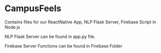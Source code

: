 # CampusFeels
Contains files for our ReactNative App, NLP Flask Server, Firebase Script in Node.js

NLP Flask Server can be found in app.py file.

Firebase Server Functions can be found in Firebase Folder

